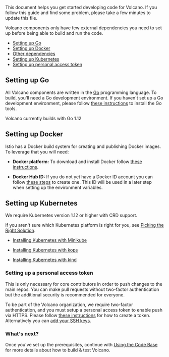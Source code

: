 This document helps you get started developing code for Volcano.
If you follow this guide and find some problem, please take
a few minutes to update this file.

Volcano components only have few external dependencies you
need to set up before being able to build and run the code.

- [Setting up Go](#setting-up-go)
- [Setting up Docker](#setting-up-docker)
- [Other dependencies](#other-dependencies)
- [Setting up Kubernetes](#setting-up-kubernetes)
- [Setting up personal access token](#setting-up-a-personal-access-token)

## Setting up Go

All Volcano components are written in the [Go](https://golang.org) programming language.
To build, you'll need a Go development environment. If you haven't set up a Go development
environment, please follow [these instructions](https://golang.org/doc/install)
to install the Go tools.

Volcano currently builds with Go 1.12

## Setting up Docker

Istio has a Docker build system for creating and publishing Docker images.
To leverage that you will need:

- **Docker platform:** To download and install Docker follow [these instructions](https://docs.docker.com/install/).

- **Docker Hub ID:** If you do not yet have a Docker ID account you can follow [these steps](https://docs.docker.com/docker-id/) to create one. This ID will be used in a later step when setting up the environment variables.


## Setting up Kubernetes

We require Kubernetes version 1.12 or higher with CRD support.

If you aren't sure which Kubernetes platform is right for you, see [Picking the Right Solution](https://kubernetes.io/docs/setup/).

* [Installing Kubernetes with Minikube](https://kubernetes.io/docs/setup/learning-environment/minikube/)

* [Installing Kubernetes with kops](https://kubernetes.io/docs/setup/production-environment/tools/kops/)

* [Installing Kubernetes with kind](https://kind.sigs.k8s.io/)

### Setting up a personal access token

This is only necessary for core contributors in order to push changes to the main repos.
You can make pull requests without two-factor authentication
but the additional security is recommended for everyone.

To be part of the Volcano organization, we require two-factor authentication, and
you must setup a personal access token to enable push via HTTPS. Please follow
[these instructions](https://help.github.com/articles/creating-a-personal-access-token-for-the-command-line/)
for how to create a token.
Alternatively you can [add your SSH keys](https://help.github.com/articles/adding-a-new-ssh-key-to-your-github-account/).

### What's next?

Once you've set up the prerequisites, continue with [Using the Code Base](./development.md)
for more details about how to build & test Volcano. 